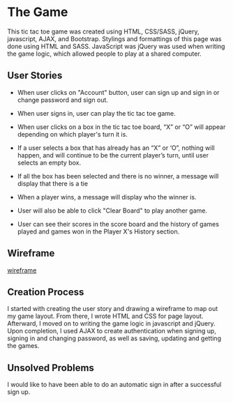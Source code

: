 # The Game
This tic tac toe game was created using HTML, CSS/SASS, jQuery, javascript, AJAX, and Bootstrap. Stylings and formattings of this page was done using HTML and SASS. JavaScript was jQuery was used when writing the game logic, which allowed people to play at a shared computer.


## User Stories
- When user clicks on "Account" button, user can sign up and sign in or change password and sign out.

- When user signs in, user can play the tic tac toe game.

- When user clicks on a box in the tic tac toe board, “X” or “O” will appear depending on which player's turn it is.

- If a user selects a box that has already has an “X” or ‘O”, nothing will happen, and will continue to be the current player’s turn, until user selects an empty box.

- If all the box has been selected and there is no winner, a message will display that there is a tie

- When a player wins, a message will display who the winner is.

- User will also be able to click "Clear Board" to play another game.

- User can see their scores in the score board and the history of games played and games won in the Player X's History section.

## Wireframe
[wireframe](assets/image/wireframe.jpg)

## Creation Process
I started with creating the user story and drawing a wireframe to map out my game layout. From there, I wrote HTML and CSS for page layout.  Afterward, I moved on to writing the game logic in javascript and jQuery. Upon completion, I used AJAX to create authentication when signing up, signing in and changing password, as well as saving, updating and getting the games.

## Unsolved Problems
I would like to have been able to do an automatic sign in after a successful sign up.
